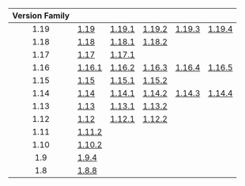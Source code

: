 | Version Family | | | | | |
|:---:|---|---|---|---|---|
| 1.19 | [1.19](https://github.com/BaldGang/spigot-build/releases/download/20230613/spigot-1.19.jar) | [1.19.1](https://github.com/BaldGang/spigot-build/releases/download/20230613/spigot-1.19.1.jar) | [1.19.2](https://github.com/BaldGang/spigot-build/releases/download/20230613/spigot-1.19.2.jar) | [1.19.3](https://github.com/BaldGang/spigot-build/releases/download/20230613/spigot-1.19.3.jar) | [1.19.4](https://github.com/BaldGang/spigot-build/releases/download/20230613/spigot-1.19.4.jar) |
| 1.18 | [1.18](https://github.com/BaldGang/spigot-build/releases/download/20230613/spigot-1.18.jar) | [1.18.1](https://github.com/BaldGang/spigot-build/releases/download/20230613/spigot-1.18.1.jar) | [1.18.2](https://github.com/BaldGang/spigot-build/releases/download/20230613/spigot-1.18.2.jar) | | |
| 1.17 | [1.17](https://github.com/BaldGang/spigot-build/releases/download/20230613/spigot-1.17.jar) | [1.17.1](https://github.com/BaldGang/spigot-build/releases/download/20230613/spigot-1.17.1.jar) | | | |
| 1.16 | [1.16.1](https://github.com/BaldGang/spigot-build/releases/download/20230613/spigot-1.16.1.jar) | [1.16.2](https://github.com/BaldGang/spigot-build/releases/download/20230613/spigot-1.16.2.jar) | [1.16.3](https://github.com/BaldGang/spigot-build/releases/download/20230613/spigot-1.16.3.jar) | [1.16.4](https://github.com/BaldGang/spigot-build/releases/download/20230613/spigot-1.16.4.jar) | [1.16.5](https://github.com/BaldGang/spigot-build/releases/download/20230613/spigot-1.16.5.jar) |
| 1.15 | [1.15](https://github.com/BaldGang/spigot-build/releases/download/20230613/spigot-1.15.jar) | [1.15.1](https://github.com/BaldGang/spigot-build/releases/download/20230613/spigot-1.15.1.jar) | [1.15.2](https://github.com/BaldGang/spigot-build/releases/download/20230613/spigot-1.15.2.jar) | | |
| 1.14 | [1.14](https://github.com/BaldGang/spigot-build/releases/download/20230613/spigot-1.14.jar) | [1.14.1](https://github.com/BaldGang/spigot-build/releases/download/20230613/spigot-1.14.1.jar) | [1.14.2](https://github.com/BaldGang/spigot-build/releases/download/20230613/spigot-1.14.2.jar) | [1.14.3](https://github.com/BaldGang/spigot-build/releases/download/20230613/spigot-1.14.3.jar) | [1.14.4](https://github.com/BaldGang/spigot-build/releases/download/20230613/spigot-1.14.4.jar) |
| 1.13 | [1.13](https://github.com/BaldGang/spigot-build/releases/download/20230613/spigot-1.13.jar) | [1.13.1](https://github.com/BaldGang/spigot-build/releases/download/20230613/spigot-1.13.1.jar) | [1.13.2](https://github.com/BaldGang/spigot-build/releases/download/20230613/spigot-1.13.2.jar) | | |
| 1.12 | [1.12](https://github.com/BaldGang/spigot-build/releases/download/20230613/spigot-1.12.jar) | [1.12.1](https://github.com/BaldGang/spigot-build/releases/download/20230613/spigot-1.12.1.jar) | [1.12.2](https://github.com/BaldGang/spigot-build/releases/download/20230613/spigot-1.12.2.jar) | | |
| 1.11 | [1.11.2](https://github.com/BaldGang/spigot-build/releases/download/20230613/spigot-1.11.2.jar) | | | | |
| 1.10 | [1.10.2](https://github.com/BaldGang/spigot-build/releases/download/20230613/spigot-1.10.2.jar) | | | | |
| 1.9 | [1.9.4](https://github.com/BaldGang/spigot-build/releases/download/20230613/spigot-1.9.4.jar) | | | | |
| 1.8 | [1.8.8](https://github.com/BaldGang/spigot-build/releases/download/20230613/spigot-1.8.8.jar) | | | | |

